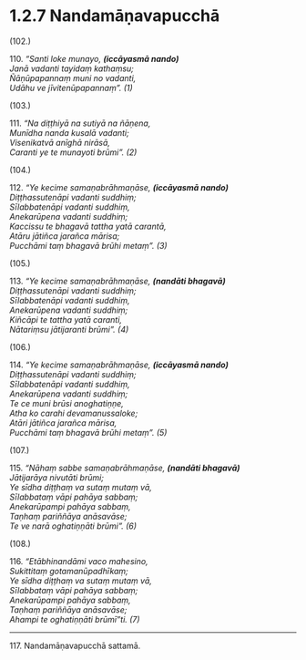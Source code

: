 # 1.2.7 Nandamāṇavapucchā

(102.)

110\. _“Santi loke munayo, __(iccāyasmā nando)___  
_Janā vadanti tayidaṃ kathaṃsu;_  
_Ñāṇūpapannaṃ muni no vadanti,_  
_Udāhu ve jīvitenūpapannaṃ”. (1)_  

(103.)

111\. _“Na diṭṭhiyā na sutiyā na ñāṇena,_  
_Munīdha nanda kusalā vadanti;_  
_Visenikatvā anīghā nirāsā,_  
_Caranti ye te munayoti brūmi”. (2)_  

(104.)

112\. _“Ye kecime samaṇabrāhmaṇāse, __(iccāyasmā nando)___  
_Diṭṭhassutenāpi vadanti suddhiṃ;_  
_Sīlabbatenāpi vadanti suddhiṃ,_  
_Anekarūpena vadanti suddhiṃ;_  
_Kaccissu te bhagavā tattha yatā carantā,_  
_Atāru jātiñca jarañca mārisa;_  
_Pucchāmi taṃ bhagavā brūhi metaṃ”. (3)_  

(105.)

113\. _“Ye kecime samaṇabrāhmaṇāse, __(nandāti bhagavā)___  
_Diṭṭhassutenāpi vadanti suddhiṃ;_  
_Sīlabbatenāpi vadanti suddhiṃ,_  
_Anekarūpena vadanti suddhiṃ;_  
_Kiñcāpi te tattha yatā caranti,_  
_Nātariṃsu jātijaranti brūmi”. (4)_  

(106.)

114\. _“Ye kecime samaṇabrāhmaṇāse, __(iccāyasmā nando)___  
_Diṭṭhassutenāpi vadanti suddhiṃ;_  
_Sīlabbatenāpi vadanti suddhiṃ,_  
_Anekarūpena vadanti suddhiṃ;_  
_Te ce muni brūsi anoghatiṇṇe,_  
_Atha ko carahi devamanussaloke;_  
_Atāri jātiñca jarañca mārisa,_  
_Pucchāmi taṃ bhagavā brūhi metaṃ”. (5)_  

(107.)

115\. _“Nāhaṃ sabbe samaṇabrāhmaṇāse, __(nandāti bhagavā)___  
_Jātijarāya nivutāti brūmi;_  
_Ye sīdha diṭṭhaṃ va sutaṃ mutaṃ vā,_  
_Sīlabbataṃ vāpi pahāya sabbaṃ;_  
_Anekarūpampi pahāya sabbaṃ,_  
_Taṇhaṃ pariññāya anāsavāse;_  
_Te ve narā oghatiṇṇāti brūmi”. (6)_  

(108.)

116\. _“Etābhinandāmi vaco mahesino,_  
_Sukittitaṃ gotamanūpadhīkaṃ;_  
_Ye sīdha diṭṭhaṃ va sutaṃ mutaṃ vā,_  
_Sīlabbataṃ vāpi pahāya sabbaṃ;_  
_Anekarūpampi pahāya sabbaṃ,_  
_Taṇhaṃ pariññāya anāsavāse;_  
_Ahampi te oghatiṇṇāti brūmī”ti. (7)_  

---

117\. Nandamāṇavapucchā sattamā.
